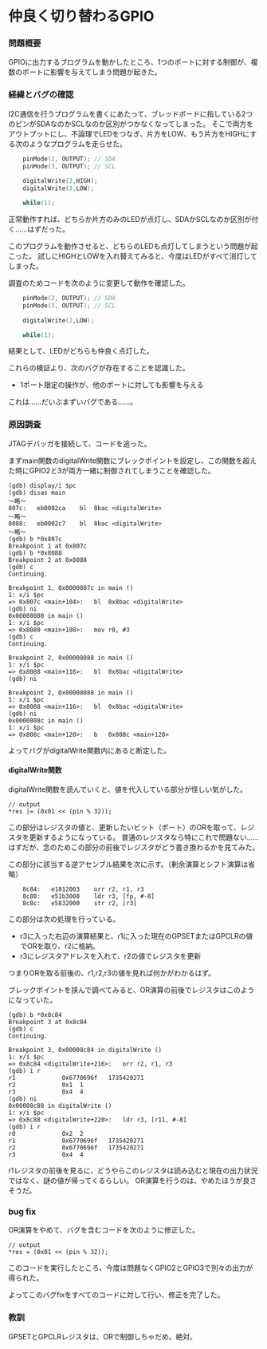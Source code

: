 # 仲良く切り替わるGPIO

### 問題概要
GPIOに出力するプログラムを動かしたところ、1つのポートに対する制御が、複数のポートに影響を与えてしまう問題が起きた。

### 経緯とバグの確認
I2C通信を行うプログラムを書くにあたって、ブレッドボードに指している2つのピンがSDAなのかSCLなのか区別がつかなくなってしまった。
そこで両方をアウトプットにし、不論理でLEDをつなぎ、片方をLOW、もう片方をHIGHにする次のようなプログラムを走らせた。
```C
	pinMode(2, OUTPUT); // SDA
	pinMode(3, OUTPUT); // SCL
	
	digitalWrite(2,HIGH);
	digitalWrite(3,LOW);

	while(1);
```
正常動作すれば、どちらか片方のみのLEDが点灯し、SDAかSCLなのか区別が付く……はずだった。

このプログラムを動作させると、どちらのLEDも点灯してしまうという問題が起こった。
試しにHIGHとLOWを入れ替えてみると、今度はLEDがすべて消灯してしまった。

調査のためコードを次のように変更して動作を確認した。
```C
	pinMode(2, OUTPUT); // SDA
	pinMode(3, OUTPUT); // SCL
	
	digitalWrite(2,LOW);

	while(1);
```

結果として、LEDがどちらも仲良く点灯した。

これらの検証より、次のバグが存在することを認識した。

 * 1ポート限定の操作が、他のポートに対しても影響を与える

これは……だいぶまずいバグである……。
 
### 原因調査
JTAGデバッガを接続して、コードを追った。

まずmain関数のdigitalWrite関数にブレックポイントを設定し、この関数を超えた時にGPIO2と3が両方一緒に制御されてしまうことを確認した。
```
(gdb) display/i $pc
(gdb) disas main
〜略〜
807c:	eb0002ca 	bl	8bac <digitalWrite>
〜略〜
8088:	eb0002c7 	bl	8bac <digitalWrite>
〜略〜
(gdb) b *0x807c
Breakpoint 1 at 0x807c
(gdb) b *0x8088
Breakpoint 2 at 0x8088
(gdb) c
Continuing.

Breakpoint 1, 0x0000807c in main ()
1: x/i $pc
=> 0x807c <main+104>:	bl	0x8bac <digitalWrite>
(gdb) ni
0x00008080 in main ()
1: x/i $pc
=> 0x8080 <main+108>:	mov	r0, #3
(gdb) c
Continuing.

Breakpoint 2, 0x00008088 in main ()
1: x/i $pc
=> 0x8088 <main+116>:	bl	0x8bac <digitalWrite>
(gdb) ni

Breakpoint 2, 0x00008088 in main ()
1: x/i $pc
=> 0x8088 <main+116>:	bl	0x8bac <digitalWrite>
(gdb) ni
0x0000808c in main ()
1: x/i $pc
=> 0x808c <main+120>:	b	0x808c <main+120>
```
よってバグがdigitalWrite関数内にあると断定した。

#### digitalWrite関数
digitalWrite関数を読んでいくと、値を代入している部分が怪しい気がした。
```
// output
*res |= (0x01 << (pin % 32));
```
この部分はレジスタの値と、更新したいビット（ポート）のORを取って、レジスタを更新するようになっている。
普通のレジスタなら特にこれで問題ない……はずだが、念のためこの部分の前後でレジスタがどう書き換わるかを見てみた。

この部分に該当する逆アセンブル結果を次に示す。（剰余演算とシフト演算は省略）
```
    8c84:	e1812003 	orr	r2, r1, r3
    8c88:	e51b3008 	ldr	r3, [fp, #-8]
    8c8c:	e5832000 	str	r2, [r3]
```
この部分は次の処理を行っている。

 * r3に入った右辺の演算結果と、r1に入った現在のGPSETまたはGPCLRの値でORを取り、r2に格納。
 * r3にレジスタアドレスを入れて、r2の値でレジスタを更新

つまりORを取る前後の、r1,r2,r3の値を見れば何かがわかるはず。

ブレックポイントを挟んで調べてみると、OR演算の前後でレジスタはこのようになっていた。
```
(gdb) b *0x8c84
Breakpoint 3 at 0x8c84
(gdb) c
Continuing.

Breakpoint 3, 0x00008c84 in digitalWrite ()
1: x/i $pc
=> 0x8c84 <digitalWrite+216>:	orr	r2, r1, r3
(gdb) i r
r1             0x6770696f	1735420271
r2             0x1	1
r3             0x4	4
(gdb) ni
0x00008c88 in digitalWrite ()
1: x/i $pc
=> 0x8c88 <digitalWrite+220>:	ldr	r3, [r11, #-8]
(gdb) i r
r0             0x2	2
r1             0x6770696f	1735420271
r2             0x6770696f	1735420271
r3             0x4	4
```
r1レジスタの前後を見るに、どうやらこのレジスタは読み込むと現在の出力状況ではなく、謎の値が帰ってくるらしい。
OR演算を行うのは、やめたほうが良さそうだ。

### bug fix
OR演算をやめて、バグを含むコードを次のように修正した。
```
// output
*res = (0x01 << (pin % 32));
```
このコードを実行したところ、今度は問題なくGPIO2とGPIO3で別々の出力が得られた。

よってこのバグfixをすべてのコードに対して行い、修正を完了した。


### 教訓
GPSETとGPCLRレジスタは、ORで制御しちゃだめ。絶対。

